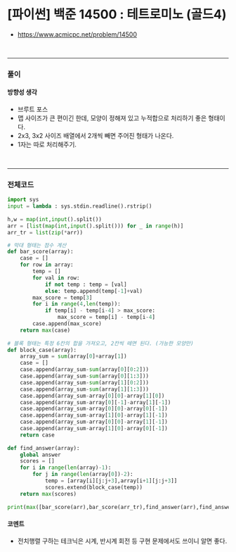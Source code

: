 # **\[파이썬\] 백준 14500 : 테트로미노 (골드4)**
* https://www.acmicpc.net/problem/14500
<br>

---

### **풀이**

#### **방향성 생각**
* 브루트 포스
* 맵 사이즈가 큰 편이긴 한데, 모양이 정해져 있고 누적합으로 처리하기 좋은 형태이다.
* 2x3, 3x2 사이즈 배열에서 2개씩 빼면 주어진 형태가 나온다.
* 1자는 따로 처리해주기.
  
<br>


---

### **전체코드**
```python
import sys
input = lambda : sys.stdin.readline().rstrip()
 
h,w = map(int,input().split())
arr = [list(map(int,input().split())) for _ in range(h)]
arr_tr = list(zip(*arr))

# 막대 형태는 점수 계산
def bar_score(array):
    case = []
    for row in array:
        temp = []
        for val in row:
            if not temp : temp = [val]
            else: temp.append(temp[-1]+val)
        max_score = temp[3]
        for i in range(4,len(temp)):
            if temp[i] - temp[i-4] > max_score:
                max_score = temp[i] - temp[i-4]
        case.append(max_score)
    return max(case)
 
# 블록 형태는 특정 6칸의 합을 가져오고, 2칸씩 떼면 된다. (가능한 모양만)
def block_case(array):
    array_sum = sum(array[0]+array[1])
    case = []
    case.append(array_sum-sum(array[0][0:2]))
    case.append(array_sum-sum(array[0][1:3]))
    case.append(array_sum-sum(array[1][0:2]))
    case.append(array_sum-sum(array[1][1:3]))
    case.append(array_sum-array[0][0]-array[1][0])
    case.append(array_sum-array[0][-1]-array[1][-1])
    case.append(array_sum-array[0][0]-array[0][-1])
    case.append(array_sum-array[1][0]-array[1][-1])
    case.append(array_sum-array[0][0]-array[1][-1])
    case.append(array_sum-array[1][0]-array[0][-1])
    return case
 
def find_answer(array):
    global answer
    scores = []
    for i in range(len(array)-1):
        for j in range(len(array[0])-2):
            temp = [array[i][j:j+3],array[i+1][j:j+3]]
            scores.extend(block_case(temp))
    return max(scores)
 
print(max([bar_score(arr),bar_score(arr_tr),find_answer(arr),find_answer(arr_tr)]))

```

#### **코멘트**

* 전치행렬 구하는 테크닉은 시계, 반시계 회전 등 구현 문제에서도 쓰이니 알면 좋다.
  